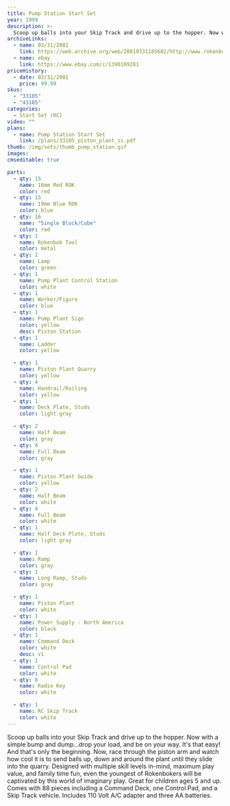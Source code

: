 ```yaml
---
title: Pump Station Start Set
year: 1999
description: >-
  Scoop up balls into your Skip Track and drive up to the hopper. Now with a simple bump and dump...drop your load, and be on your way. It's that easy! And that's only the beginning.
archiveLinks:
  - name: 03/31/2001
    link: https://web.archive.org/web/20010331185602/http://www.rokenbok.com/catalog/pd_ss_pump.html
  - name: ebay
    link: https://www.ebay.com/c/1390109281
priceHistory:
  - date: 03/31/2001
    price: 99.99
skus:
  - "33105"
  - "43105"
categories:
  - Start Set (RC)
video: ""
plans:
  - name: Pump Station Start Set
    link: /plans/33105_piston_plant_ss.pdf
thumb: /img/sets/thumb_pump_station.gif
images:
cmseditable: true

parts:
  - qty: 15
    name: 16mm Red ROK
    color: red
  - qty: 15
    name: 19mm Blue ROK
    color: blue
  - qty: 16
    name: "Single Block/Cube"
    color: red
  - qty: 1
    name: Rokenbok Tool
    color: metal
  - qty: 2
    name: Lamp
    color: green
  - qty: 1
    name: Pump Plant Control Station
    color: white
  - qty: 1
    name: Worker/Figure
    color: blue
  - qty: 1
    name: Pump Plant Sign
    color: yellow
    desc: Piston Station
  - qty: 1
    name: Ladder
    color: yellow

  - qty: 1
    name: Piston Plant Quarry
    color: yellow
  - qty: 4
    name: Handrail/Railing
    color: yellow
  - qty: 1
    name: Deck Plate, Studs
    color: light gray

  - qty: 2
    name: Half Beam
    color: gray
  - qty: 4
    name: Full Beam
    color: gray

  - qty: 1
    name: Piston Plant Guide
    color: yellow
  - qty: 2
    name: Half Beam
    color: white
  - qty: 4
    name: Full Beam
    color: white
  - qty: 1
    name: Half Deck Plate, Studs
    color: light gray

  - qty: 1
    name: Ramp
    color: gray
  - qty: 1
    name: Long Ramp, Studs
    color: gray

  - qty: 1
    name: Piston Plant
    color: white
  - qty: 1
    name: Power Supply - North America
    color: black
  - qty: 1
    name: Command Deck
    color: white
    desc: v1
  - qty: 1
    name: Control Pad
    color: white
  - qty: 8
    name: Radio Key
    color: white

  - qty: 1
    name: RC Skip Track
    color: white
---
```

Scoop up balls into your Skip Track and drive up to the hopper. Now with a simple bump and dump...drop your load, and be on your way. It's that easy! And that's only the beginning. Now, race through the piston arm and watch how cool it is to send balls up, down and around the plant until they slide into the quarry. Designed with multiple skill levels in-mind, maximum play value, and family time fun, even the youngest of Rokenbokers will be captivated by this world of imaginary play. Great for children ages 5 and up. Comes with 88 pieces including a Command Deck, one Control Pad, and a Skip Track vehicle. Includes 110 Volt A/C adapter and three AA batteries.
